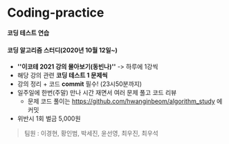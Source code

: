 # Coding-practice

**코딩 테스트 연습**



#### 코딩 알고리즘 스터디(2020년 10월 12일~)

* **''이코테 2021 강의 몰아보기(동빈나)''** -> 하루에 1강씩
* 해당 강의 관련 **코딩 테스트 1 문제씩**
* 강의 정리 + 코드 **commit** 필수! (23시50분까지)
* 일주일에 한번(주말) 만나 시간 재면서 여러 문제 풀고 코드 리뷰
  * 문제 코드 풀이는 https://github.com/hwanginbeom/algorithm_study 에 커밋
* 위반시 1회 벌금 5,000원

> 팀원 : 이경현, 황인범, 박세진, 윤선영, 최우진, 최우석

